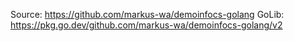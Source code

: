
Source: https://github.com/markus-wa/demoinfocs-golang
GoLib: https://pkg.go.dev/github.com/markus-wa/demoinfocs-golang/v2
